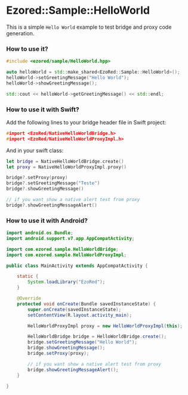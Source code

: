 # Ezored::Sample::HelloWorld

This is a simple `Hello World` example to test bridge and proxy code generation.  

### How to use it?

```c++
#include <ezored/sample/HelloWorld.hpp>

auto helloWorld = std::make_shared<EzoRed::Sample::HelloWorld>();
helloWorld->setGreetingMessage("Hello World");
helloWorld->showGreetingMessage();

std::cout << helloWorld->getGreetingMessage() << std::endl;
```

### How to use it with Swift?

Add the following lines to your bridge header file in Swift project:

```c++
#import <EzoRed/NativeHelloWorldBridge.h>
#import <EzoRed/NativeHelloWorldProxyImpl.h>
```

And in your swift class:

```swift
let bridge = NativeHelloWorldBridge.create()
let proxy = NativeHelloWorldProxyImpl.proxy()

bridge?.setProxy(proxy)
bridge?.setGreetingMessage("Teste")
bridge?.showGreetingMessage()

// if you want show a native alert test from proxy
bridge?.showGreetingMessageAlert()
```

### How to use it with Android?

```java
import android.os.Bundle;
import android.support.v7.app.AppCompatActivity;

import com.ezored.sample.HelloWorldBridge;
import com.ezored.sample.HelloWorldProxyImpl;

public class MainActivity extends AppCompatActivity {

    static {
        System.loadLibrary("EzoRed");
    }

    @Override
    protected void onCreate(Bundle savedInstanceState) {
        super.onCreate(savedInstanceState);
        setContentView(R.layout.activity_main);

        HelloWorldProxyImpl proxy = new HelloWorldProxyImpl(this);

        HelloWorldBridge bridge = HelloWorldBridge.create();
        bridge.setGreetingMessage("Hello World");
        bridge.showGreetingMessage();
        bridge.setProxy(proxy);

        // if you want show a native alert test from proxy
        bridge.showGreetingMessageAlert();
    }

}
```